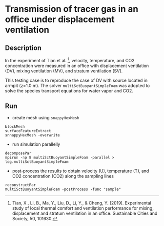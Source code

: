 # Transmission of tracer gas in an office under displacement ventilation

## Description

In the experiment of Tian et al. [^1], velocity, temperature, and CO2 concentration were measured in an office with displacement ventilation (DV), mixing ventilation (MV), and stratum ventilation (SV).

This testing case is to reproduce the case of DV with source located in armpit (z=1.0 m). The solver `multiSctBuoyantSimpleFoam` was adopted to solve the species transport equations for water vapor and CO2.

## Run

+ create mesh using `snappyHexMesh`
```
blockMesh
surfaceFeatureExtract
snnappyHexMesh -overwrite
```

+ run simulation parallelly

```
decomposePar
mpirun -np 8 multiSctBuoyantSimpleFoam -parallel > log.multiSctBuoyantSimpleFoam
```

+ post-process the results to obtain velocity (U), temperature (T), and CO2 concentration (CO2) along the sampling lines

```
reconstructPar
multiSctBuoyantSimpleFoam -postProcess -func "sample"
```

[^1]: Tian, X., Li, B., Ma, Y., Liu, D., Li, Y., & Cheng, Y. (2019). Experimental study of local thermal comfort and ventilation performance for mixing, displacement and stratum ventilation in an office. Sustainable Cities and Society, 50, 101630.